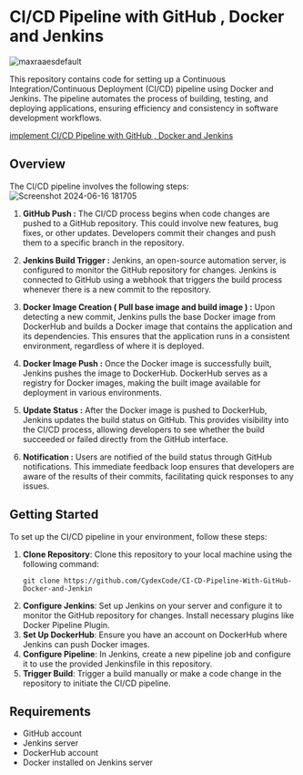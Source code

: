 # CI/CD Pipeline with GitHub , Docker and Jenkins
![maxraaesdefault](https://github.com/CydexCode/CI-CD-Pipeline-With-GitHub-Docker-and-Jenkins/assets/112784979/cfc74d18-62fd-4399-8997-658edcac82b0)

This repository contains code for setting up a Continuous Integration/Continuous Deployment (CI/CD) pipeline using Docker and Jenkins. The pipeline automates the process of building, testing, and deploying applications, ensuring efficiency and consistency in software development workflows.

[implement CI/CD Pipeline with GitHub , Docker and Jenkins](https://medium.com/@cydexcode/implementing-a-ci-cd-pipeline-with-github-jenkins-and-docker-bb5ae85c5a90)

## Overview

The CI/CD pipeline involves the following steps:
![Screenshot 2024-06-16 181705](https://github.com/CydexCode/CI-CD-Pipeline-With-GitHub-Docker-and-Jenkins/assets/112784979/718b7228-44c4-4ab9-bd4d-1ea769d00cb9)

1. **GitHub Push :**
The CI/CD process begins when code changes are pushed to a GitHub repository. This could involve new features, bug fixes, or other updates. Developers commit their changes and push them to a specific branch in the repository.

2. **Jenkins Build Trigger :**
Jenkins, an open-source automation server, is configured to monitor the GitHub repository for changes. Jenkins is connected to GitHub using a webhook that triggers the build process whenever there is a new commit to the repository.

3. **Docker Image Creation ( Pull base image and build image ) :**
Upon detecting a new commit, Jenkins pulls the base Docker image from DockerHub and builds a Docker image that contains the application and its dependencies. This ensures that the application runs in a consistent environment, regardless of where it is deployed.

4. **Docker Image Push :**
Once the Docker image is successfully built, Jenkins pushes the image to DockerHub. DockerHub serves as a registry for Docker images, making the built image available for deployment in various environments.

5. **Update Status :**
After the Docker image is pushed to DockerHub, Jenkins updates the build status on GitHub. This provides visibility into the CI/CD process, allowing developers to see whether the build succeeded or failed directly from the GitHub interface.

6. **Notification :**
Users are notified of the build status through GitHub notifications. This immediate feedback loop ensures that developers are aware of the results of their commits, facilitating quick responses to any issues.

## Getting Started

To set up the CI/CD pipeline in your environment, follow these steps:

1. **Clone Repository**: Clone this repository to your local machine using the following command:
   ```
   git clone https://github.com/CydexCode/CI-CD-Pipeline-With-GitHub-Docker-and-Jenkin
   ```
2. **Configure Jenkins**: Set up Jenkins on your server and configure it to monitor the GitHub repository for changes. Install necessary plugins like Docker Pipeline Plugin.
3. **Set Up DockerHub**: Ensure you have an account on DockerHub where Jenkins can push Docker images. 
4. **Configure Pipeline**: In Jenkins, create a new pipeline job and configure it to use the provided Jenkinsfile in this repository.
5. **Trigger Build**: Trigger a build manually or make a code change in the repository to initiate the CI/CD pipeline.

## Requirements

- GitHub account
- Jenkins server
- DockerHub account
- Docker installed on Jenkins server

